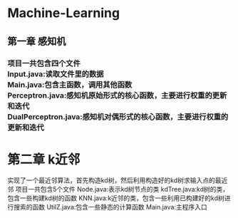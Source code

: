 # Machine-Learning
## 第一章 感知机
### 项目一共包含四个文件<br>Input.java:读取文件里的数据<br>Main.java:包含主函数，调用其他函数<br>Perceptron.java:感知机原始形式的核心函数，主要进行权重的更新和迭代<br>DualPerceptron.java:感知机对偶形式的核心函数，主要进行权重的更新和迭代
# 第二章 k近邻
 实现了一个最近邻算法，首先构造kd树，然后利用构造好的kd树求输入点的最近邻
 项目一共包含5个文件
 Node.java:表示kd树节点的类
 kdTree.java:kd树的类，包含一些构建kd树的函数
 KNN.java:k近邻的类，包含一些利用已构建好的kd树进行搜索的函数
 UtilZ.java:包含一些静态的计算函数
 Main.java:主程序入口
